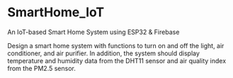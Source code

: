 # SmartHome_IoT

An IoT-based Smart Home System using ESP32 & Firebase

Design a smart home system with functions to turn on and off the light, air conditioner, and air purifier. In addition, the system should display temperature and humidity data from the DHT11 sensor and air quality index from the PM2.5 sensor.
